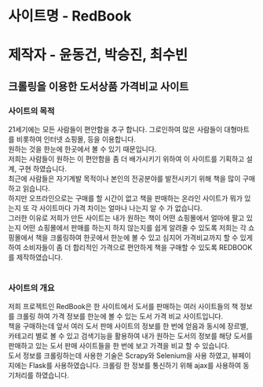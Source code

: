 # 사이트명 - RedBook
# 제작자 - 윤동건, 박승진, 최수빈

## 크롤링을 이용한 도서상품 가격비교 사이트

### 사이트의 목적
21세기에는 모든 사람들이 편안함을 추구 합니다. 그로인하여 많은 사람들이 대형마트를 비롯하여 인터넷 쇼핑몰, 등을 이용합니다.<br>
원하는 것을 한눈에 한곳에서 볼 수 있기 때문입니다. <br>
저희는 사람들이 원하는 이 편안함을 좀 더 배가시키기 위하여 이 사이트를 기획하고 설계, 구현 하였습니다. <br>
최근에 사람들은 자기계발 목적이나 본인의 전공분야를 발전시키기 위해 책을 많이 구매하고 읽습니다. <br>
하지만 오프라인으로는 구매를 할 시간이 없고 책을 판매하는 온라인 사이트가 뭐가 있는지 또 각 사이트마다 가격 차이는 얼마나 나는지 알 수 가 없습니다.<br>
그러한 이유로 저희가 만든 사이트는 내가 원하는 책이 어떤 쇼핑몰에서 얼마에 팔고 있는지 어떤 쇼핑몰에서 판매를 하는지 하지 않는지를 쉽게 알려줄 수 있도록 저희는 각 쇼핑몰에서 책을 크롤링하여 한곳에서 한눈에 볼 수 있고 심지어 가격비교까지 할 수 있게 하여 소비자들이 좀 더 합리적인 가격으로 편안하게 책을 구매할 수 있도록 REDBOOK를 제작하였습니다.<br>
<br>
### 사이트의 개요
저희 프로젝트인 RedBook은 한 사이트에서 도서를 판매하는 여러 사이트들의 책 정보를 크롤링 하여 가격 정보를 한눈에 볼 수 있는 도서 가격 비교 사이트입니다.<br>
책을 구매하는데 앞서 여러 도서 판매 사이트의 정보를 한 번에 얻음과 동시에 장르별, 카테고리 별로 볼 수 있고 검색기능을 활용하여 내가 원하는 도서의 정보를 해당 도서를 판매하고 있는 도서 판매 사이트들을 한 번에 보고 가격을 비교 할 수 있습니다.<br>
도서 정보를 크롤링하는데 사용한 기술은 Scrapy와 Selenium을 사용 하였고, 뷰페이지에는 Flask를 사용하였습니다. 크롤링 한 정보를 통신하기 위해 ajax를 사용하여 동기처리를 하였습니다.


